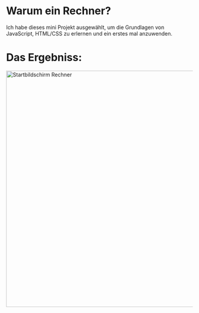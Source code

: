# Warum ein Rechner?
Ich habe dieses mini Projekt ausgewählt, um die Grundlagen von JavaScript, HTML/CSS zu erlernen und ein erstes mal anzuwenden.

# Das Ergebniss:
<img width="931" height="639" alt="Startbildschirm Rechner" src="https://github.com/user-attachments/assets/d5a45c25-57f9-48dc-9b4c-886f6ef3589a" />

